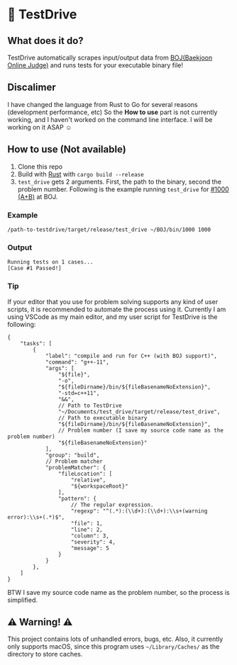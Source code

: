 # 🚖 TestDrive
## What does it do?
TestDrive automatically scrapes input/output data from [BOJ(Baekjoon Online Judge)](https://www.acmicpc.net/) and runs tests for your executable binary file!

## Discalimer
I have changed the language from Rust to Go for several reasons (development performance, etc)
So the **How to use** part is not currently working, and I haven't worked on the command line interface. 
I will be working on it ASAP ☺️

## How to use (Not available)
1. Clone this repo
2. Build with [Rust](https://www.rust-lang.org/) with `cargo build --release`
3. `test_drive` gets 2 arguments. First, the path to the binary, second the problem number. Following is the example running `test_drive` for [#1000 (A+B)](https://www.acmicpc.net/problem/1000) at BOJ.
### Example
```shell
/path-to-testdrive/target/release/test_drive ~/BOJ/bin/1000 1000
```
### Output
```
Running tests on 1 cases...
[Case #1 Passed!]
```
### Tip
If your editor that you use for problem solving supports any kind of user scripts, it is recommended to automate the process using it. Currently I am using VSCode as my main editor, and my user script for TestDrive is the following:
```json5
{
    "tasks": [
        {
            "label": "compile and run for C++ (with BOJ support)",
            "command": "g++-11",
            "args": [
                "${file}",
                "-o",
                "${fileDirname}/bin/${fileBasenameNoExtension}",
                "-std=c++11",
                "&&",
                // Path to TestDrive
                "~/Documents/test_drive/target/release/test_drive",
                // Path to executable binary 
                "${fileDirname}/bin/${fileBasenameNoExtension}",
                // Problem number (I save my source code name as the problem number)        
                "${fileBasenameNoExtension}"
            ],
            "group": "build",
            // Problem matcher
            "problemMatcher": {
                "fileLocation": [
                    "relative",
                    "${workspaceRoot}"
                ],
                "pattern": {
                    // The regular expression. 
                    "regexp": "^(.*):(\\d+):(\\d+):\\s+(warning error):\\s+(.*)$",
                    "file": 1,
                    "line": 2,
                    "column": 3,
                    "severity": 4,
                    "message": 5
                }
            }
        },
    ]
}
```

BTW I save my source code name as the problem number, so the process is simplified.

## ⚠️ Warning! ⚠️
This project contains lots of unhandled errors, bugs, etc. Also, it currently only supports macOS, since this program uses `~/Library/Caches/` as the directory to store caches. 
